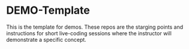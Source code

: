 # DEMO-Template
This is the template for demos. These repos are the starging points and instructions for short live-coding sessions where the instructor will demonstrate a specific concept.
